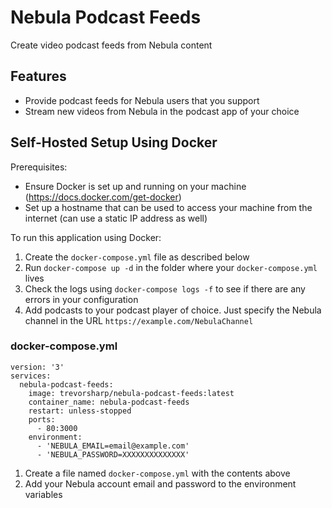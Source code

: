 # Nebula Podcast Feeds

Create video podcast feeds from Nebula content

## Features

- Provide podcast feeds for Nebula users that you support
- Stream new videos from Nebula in the podcast app of your choice

## Self-Hosted Setup Using Docker

Prerequisites:

- Ensure Docker is set up and running on your machine (https://docs.docker.com/get-docker)
- Set up a hostname that can be used to access your machine from the internet (can use a static IP address as well)

To run this application using Docker:

1. Create the `docker-compose.yml` file as described below
2. Run `docker-compose up -d` in the folder where your `docker-compose.yml` lives
3. Check the logs using `docker-compose logs -f` to see if there are any errors in your configuration
4. Add podcasts to your podcast player of choice. Just specify the Nebula channel in the URL `https://example.com/NebulaChannel`

### docker-compose.yml

```
version: '3'
services:
  nebula-podcast-feeds:
    image: trevorsharp/nebula-podcast-feeds:latest
    container_name: nebula-podcast-feeds
    restart: unless-stopped
    ports:
      - 80:3000
    environment:
      - 'NEBULA_EMAIL=email@example.com'
      - 'NEBULA_PASSWORD=XXXXXXXXXXXXXX'
```

1. Create a file named `docker-compose.yml` with the contents above
2. Add your Nebula account email and password to the environment variables
